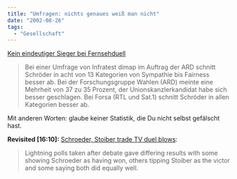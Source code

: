 ```yaml
---
title: "Umfragen: nichts genaues weiß man nicht"
date: "2002-08-26"
tags:
  - "Gesellschaft"
---
```


[Kein eindeutiger Sieger bei Fernsehduell](https://web.archive.org/web/20040921102630/http://www.rp-online.de/special/wahl2002/2002-0826/tvduell.html "RP-ONLINE - WAHL 2002 [deutsch]")

> Bei einer Umfrage von Infratest dimap im Auftrag der ARD schnitt Schröder in acht von 13 Kategorien von Sympathie bis Fairness besser ab. Bei der Forschungsgruppe Wahlen (ARD) meinte eine Mehrheit von 37 zu 35 Prozent, der Unionskanzlerkandidat habe sich besser geschlagen. Bei Forsa (RTL und Sat.1) schnitt Schröder in allen Kategorien besser ab.

Mit anderen Worten: glaube keiner Statistik, die Du nicht selbst gefälscht hast.

**Revisited \[16:10\]:** [Schroeder, Stoiber trade TV duel blows](https://web.archive.org/web/20040921102630/http://www.expatica.com/germanymain.asp?pad=190,205,&item_id=24978 "Expatica.com [englich]"):

> Lightning polls taken after debate gave differing results with some showing Schroeder as having won, others tipping Stoiber as the victor and some saying both did equally well.
